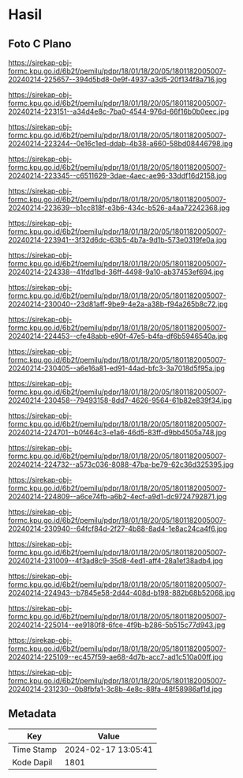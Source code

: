# Hasil

## Foto C Plano

https://sirekap-obj-formc.kpu.go.id/6b2f/pemilu/pdpr/18/01/18/20/05/1801182005007-20240214-225657--394d5bd8-0e9f-4937-a3d5-20f134f8a716.jpg

https://sirekap-obj-formc.kpu.go.id/6b2f/pemilu/pdpr/18/01/18/20/05/1801182005007-20240214-223151--a34d4e8c-7ba0-4544-976d-66f16b0b0eec.jpg

https://sirekap-obj-formc.kpu.go.id/6b2f/pemilu/pdpr/18/01/18/20/05/1801182005007-20240214-223244--0e16c1ed-ddab-4b38-a660-58bd08446798.jpg

https://sirekap-obj-formc.kpu.go.id/6b2f/pemilu/pdpr/18/01/18/20/05/1801182005007-20240214-223345--c6511629-3dae-4aec-ae96-33ddf16d2158.jpg

https://sirekap-obj-formc.kpu.go.id/6b2f/pemilu/pdpr/18/01/18/20/05/1801182005007-20240214-223639--b1cc818f-e3b6-434c-b526-a4aa72242368.jpg

https://sirekap-obj-formc.kpu.go.id/6b2f/pemilu/pdpr/18/01/18/20/05/1801182005007-20240214-223941--3f32d6dc-63b5-4b7a-9d1b-573e0319fe0a.jpg

https://sirekap-obj-formc.kpu.go.id/6b2f/pemilu/pdpr/18/01/18/20/05/1801182005007-20240214-224338--41fdd1bd-36ff-4498-9a10-ab37453ef694.jpg

https://sirekap-obj-formc.kpu.go.id/6b2f/pemilu/pdpr/18/01/18/20/05/1801182005007-20240214-230040--23d81aff-9be9-4e2a-a38b-f94a265b8c72.jpg

https://sirekap-obj-formc.kpu.go.id/6b2f/pemilu/pdpr/18/01/18/20/05/1801182005007-20240214-224453--cfe48abb-e90f-47e5-b4fa-df6b5946540a.jpg

https://sirekap-obj-formc.kpu.go.id/6b2f/pemilu/pdpr/18/01/18/20/05/1801182005007-20240214-230405--a6e16a81-ed91-44ad-bfc3-3a7018d5f95a.jpg

https://sirekap-obj-formc.kpu.go.id/6b2f/pemilu/pdpr/18/01/18/20/05/1801182005007-20240214-230458--79493158-8dd7-4626-9564-61b82e839f34.jpg

https://sirekap-obj-formc.kpu.go.id/6b2f/pemilu/pdpr/18/01/18/20/05/1801182005007-20240214-224701--b0f464c3-e1a6-46d5-83ff-d9bb4505a748.jpg

https://sirekap-obj-formc.kpu.go.id/6b2f/pemilu/pdpr/18/01/18/20/05/1801182005007-20240214-224732--a573c036-8088-47ba-be79-62c36d325395.jpg

https://sirekap-obj-formc.kpu.go.id/6b2f/pemilu/pdpr/18/01/18/20/05/1801182005007-20240214-224809--a6ce74fb-a6b2-4ecf-a9d1-dc9724792871.jpg

https://sirekap-obj-formc.kpu.go.id/6b2f/pemilu/pdpr/18/01/18/20/05/1801182005007-20240214-230940--64fcf84d-2f27-4b88-8ad4-1e8ac24ca4f6.jpg

https://sirekap-obj-formc.kpu.go.id/6b2f/pemilu/pdpr/18/01/18/20/05/1801182005007-20240214-231009--4f3ad8c9-35d8-4ed1-aff4-28a1ef38adb4.jpg

https://sirekap-obj-formc.kpu.go.id/6b2f/pemilu/pdpr/18/01/18/20/05/1801182005007-20240214-224943--b7845e58-2d44-408d-b198-882b68b52068.jpg

https://sirekap-obj-formc.kpu.go.id/6b2f/pemilu/pdpr/18/01/18/20/05/1801182005007-20240214-225014--ee9180f8-6fce-4f9b-b286-5b515c77d943.jpg

https://sirekap-obj-formc.kpu.go.id/6b2f/pemilu/pdpr/18/01/18/20/05/1801182005007-20240214-225109--ec457f59-ae68-4d7b-acc7-ad1c510a00ff.jpg

https://sirekap-obj-formc.kpu.go.id/6b2f/pemilu/pdpr/18/01/18/20/05/1801182005007-20240214-231230--0b8fbfa1-3c8b-4e8c-88fa-48f58986af1d.jpg


## Metadata

| Key        | Value               |
| ---------- | ------------------- |
| Time Stamp | 2024-02-17 13:05:41 |
| Kode Dapil | 1801                |



